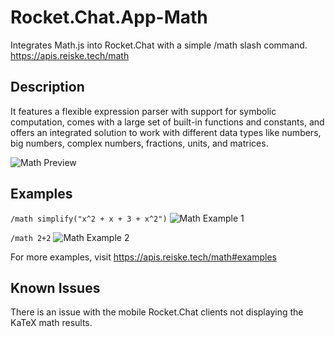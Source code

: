 # Rocket.Chat.App-Math
Integrates Math.js into Rocket.Chat with a simple /math slash command.
https://apis.reiske.tech/math

## Description
It features a flexible expression parser with support for symbolic computation, comes with a large set of built-in functions and constants, and offers an integrated solution to work with different data types like numbers, big numbers, complex numbers, fractions, units, and matrices.

![Math Preview](https://apis.reiske.tech/images/rocket.reiske.tech-math.png)

## Examples

`/math simplify("x^2 + x + 3 + x^2")`
![Math Example 1](https://apis.reiske.tech/images/rocket.reiske.tech-math-algebra-simplify.png)

`/math 2+2`
![Math Example 2](https://apis.reiske.tech/images/rocket.reiske.tech-math-basic2.png)

For more examples, visit https://apis.reiske.tech/math#examples

## Known Issues
There is an issue with the mobile Rocket.Chat clients not displaying the KaTeX math results.

